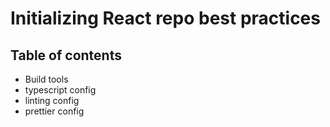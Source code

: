 # Initializing React repo best practices

## Table of contents

- Build tools
- typescript config
- linting config
- prettier config
